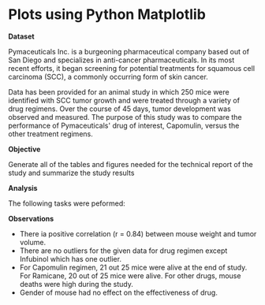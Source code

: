 # Plots using Python Matplotlib

**Dataset**

Pymaceuticals Inc. is a burgeoning pharmaceutical company based out of San Diego and specializes in anti-cancer pharmaceuticals. In its most recent efforts, it began screening for potential treatments for squamous cell carcinoma (SCC), a commonly occurring form of skin cancer.

Data has been provided for an animal study in which 250 mice were identified with SCC tumor growth and were treated through a variety of drug regimens. Over the course of 45 days, tumor development was observed and measured. The purpose of this study was to compare the performance of Pymaceuticals' drug of interest, Capomulin, versus the other treatment regimens.


**Objective**

 Generate all of the tables and figures needed for the technical report of the study and summarize the study results
 
 
**Analysis**
 
 The following tasks were peformed:
 
 
**Observations**
* There ia positive correlation (r = 0.84) between mouse weight and tumor volume.
* There are no outliers for the given data for drug regimen except Infubinol which has one outlier.
* For Capomulin regimen, 21 out 25 mice were alive at the end of study. For Ramicane, 20 out of 25 mice were alive. For other drugs, mouse deaths were high during the study.
* Gender of mouse had no effect on the effectiveness of drug.
